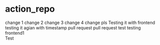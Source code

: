 # action_repo
change 1
change 2
change 3
change 4
change pls
Testing it with frontend
testing it agian with timestamp
pull request
pull request test
testing frontend1 <br>
Test
